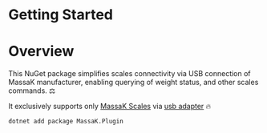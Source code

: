 ﻿# Getting Started

#  Overview
This NuGet package simplifies scales connectivity via USB connection of MassaK manufacturer, enabling querying of
weight status, and other scales commands. ⚖️

It exclusively supports only [MassaK Scales](https://massa.ru/) via [usb adapter](https://massa.ru/products/usb-adapter-mk-tv/) 🔥

```
dotnet add package MassaK.Plugin
```